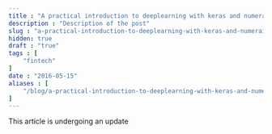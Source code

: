```yaml
---
title : "A practical introduction to deeplearning with keras and numerai"
description : "Description of the post"
slug : "a-practical-introduction-to-deeplearning-with-keras-and-numerai"
hidden: true
draft : "true"
tags : [
    "fintech"
]
date : "2016-05-15"
aliases : [
    "/blog/a-practical-introduction-to-deeplearning-with-keras-and-numerai/"
]
---
```


This article is undergoing an update
